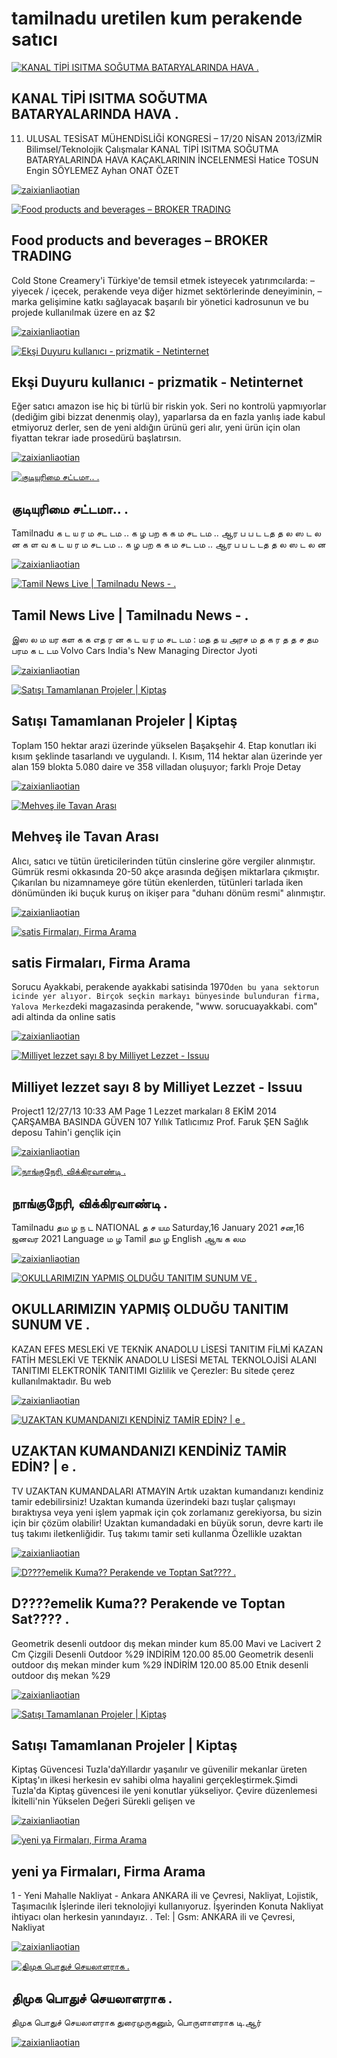 # tamilnadu uretilen kum perakende satıcı
<a href="https://mnn.zoosnet.net/LR/Chatpre.aspx?id=MNN94995150&p=https://topgrinding.com/" target="_blank">![KANAL TİPİ ISITMA SOĞUTMA BATARYALARINDA HAVA .](https://github.com/technlg/images/blob/main/37.jpg)</a>
## KANAL TİPİ ISITMA SOĞUTMA BATARYALARINDA HAVA .
11. ULUSAL TESİSAT MÜHENDİSLİĞİ KONGRESİ – 17/20 NİSAN 2013/İZMİR Bilimsel/Teknolojik Çalışmalar KANAL TİPİ ISITMA SOĞUTMA BATARYALARINDA HAVA KAÇAKLARININ İNCELENMESİ Hatice TOSUN Engin SÖYLEMEZ Ayhan ONAT ÖZET 
<a href="https://mnn.zoosnet.net/LR/Chatpre.aspx?id=MNN94995150&p=https://topgrinding.com/" target="_blank"><img src="https://github.com/technlg/images/raw/main/chat11.jpg" alt="zaixianliaotian"/></a><a href="//whatsapp.shibangsoft.com/WhatsApp.php" ><img src="https://github.com/technlg/images/raw/main/chat11.png" alt=""></a>
<a href="https://mnn.zoosnet.net/LR/Chatpre.aspx?id=MNN94995150&p=https://topgrinding.com/" target="_blank">![Food products and beverages – BROKER TRADING](https://github.com/technlg/images/blob/main/9.jpg)</a>
## Food products and beverages – BROKER TRADING
Cold Stone Creamery'i Türkiye'de temsil etmek isteyecek yatırımcılarda: – yiyecek / içecek, perakende veya diğer hizmet sektörlerinde deneyiminin, – marka gelişimine katkı sağlayacak başarılı bir yönetici kadrosunun ve bu projede kullanılmak üzere en az $2
<a href="https://mnn.zoosnet.net/LR/Chatpre.aspx?id=MNN94995150&p=https://topgrinding.com/" target="_blank"><img src="https://github.com/technlg/images/raw/main/chat11.jpg" alt="zaixianliaotian"/></a><a href="//whatsapp.shibangsoft.com/WhatsApp.php" ><img src="https://github.com/technlg/images/raw/main/chat11.png" alt=""></a>
<a href="https://mnn.zoosnet.net/LR/Chatpre.aspx?id=MNN94995150&p=https://topgrinding.com/" target="_blank">![Ekşi Duyuru kullanıcı - prizmatik - Netinternet](https://github.com/technlg/images/blob/main/42.jpg)</a>
## Ekşi Duyuru kullanıcı - prizmatik - Netinternet
Eğer satıcı amazon ise hiç bi türlü bir riskin yok. Seri no kontrolü yapmıyorlar (dediğim gibi bizzat denenmiş olay), yaparlarsa da en fazla yanlış iade kabul etmiyoruz derler, sen de yeni aldığın ürünü geri alır, yeni ürün için olan fiyattan tekrar iade prosedürü başlatırsın.
<a href="https://mnn.zoosnet.net/LR/Chatpre.aspx?id=MNN94995150&p=https://topgrinding.com/" target="_blank"><img src="https://github.com/technlg/images/raw/main/chat11.jpg" alt="zaixianliaotian"/></a><a href="//whatsapp.shibangsoft.com/WhatsApp.php" ><img src="https://github.com/technlg/images/raw/main/chat11.png" alt=""></a>
<a href="https://mnn.zoosnet.net/LR/Chatpre.aspx?id=MNN94995150&p=https://topgrinding.com/" target="_blank">![குடியுரிமை சட்டமா.. .](https://github.com/technlg/images/blob/main/11.jpg)</a>
## குடியுரிமை சட்டமா.. .
Tamilnadu க ட ய ர ம சட டம .. க ழ பற க க ம சட டம .. ஆர ப ப ட டத த ல ஸ ட ல ன க ள வ க ட ய ர ம சட டம .. க ழ பற க க ம சட டம .. ஆர ப ப ட டத த ல ஸ ட ல ன 
<a href="https://mnn.zoosnet.net/LR/Chatpre.aspx?id=MNN94995150&p=https://topgrinding.com/" target="_blank"><img src="https://github.com/technlg/images/raw/main/chat11.jpg" alt="zaixianliaotian"/></a><a href="//whatsapp.shibangsoft.com/WhatsApp.php" ><img src="https://github.com/technlg/images/raw/main/chat11.png" alt=""></a>
<a href="https://mnn.zoosnet.net/LR/Chatpre.aspx?id=MNN94995150&p=https://topgrinding.com/" target="_blank">![Tamil News Live | Tamilnadu News - .](https://github.com/technlg/images/blob/main/5.jpg)</a>
## Tamil News Live | Tamilnadu News - .
இஸ ல ம யர கள க க எத ர ன க ட ய ர ம சட டம : மத த ய அரச ம த க ர த த ச தம பரம க ட டம Volvo Cars India&#039;s New Managing Director Jyoti 
<a href="https://mnn.zoosnet.net/LR/Chatpre.aspx?id=MNN94995150&p=https://topgrinding.com/" target="_blank"><img src="https://github.com/technlg/images/raw/main/chat11.jpg" alt="zaixianliaotian"/></a><a href="//whatsapp.shibangsoft.com/WhatsApp.php" ><img src="https://github.com/technlg/images/raw/main/chat11.png" alt=""></a>
<a href="https://mnn.zoosnet.net/LR/Chatpre.aspx?id=MNN94995150&p=https://topgrinding.com/" target="_blank">![Satışı Tamamlanan Projeler | Kiptaş](https://github.com/technlg/images/blob/main/28.jpg)</a>
## Satışı Tamamlanan Projeler | Kiptaş
Toplam 150 hektar arazi üzerinde yükselen Başakşehir 4. Etap konutları iki kısım şeklinde tasarlandı ve uygulandı. I. Kısım, 114 hektar alan üzerinde yer alan 159 blokta 5.080 daire ve 358 villadan oluşuyor; farklı Proje Detay
<a href="https://mnn.zoosnet.net/LR/Chatpre.aspx?id=MNN94995150&p=https://topgrinding.com/" target="_blank"><img src="https://github.com/technlg/images/raw/main/chat11.jpg" alt="zaixianliaotian"/></a><a href="//whatsapp.shibangsoft.com/WhatsApp.php" ><img src="https://github.com/technlg/images/raw/main/chat11.png" alt=""></a>
<a href="https://mnn.zoosnet.net/LR/Chatpre.aspx?id=MNN94995150&p=https://topgrinding.com/" target="_blank">![Mehveş ile Tavan Arası](https://github.com/technlg/images/blob/main/65.jpg)</a>
## Mehveş ile Tavan Arası
Alıcı, satıcı ve tütün üreticilerinden tütün cinslerine göre vergiler alınmıştır. Gümrük resmi okkasında 20-50 akçe arasında değişen miktarlara çıkmıştır. Çıkarılan bu nizamnameye göre tütün ekenlerden, tütünleri tarlada iken dönümünden iki buçuk kuruş on ikişer para "duhanı dönüm resmi" alınmıştır.
<a href="https://mnn.zoosnet.net/LR/Chatpre.aspx?id=MNN94995150&p=https://topgrinding.com/" target="_blank"><img src="https://github.com/technlg/images/raw/main/chat11.jpg" alt="zaixianliaotian"/></a><a href="//whatsapp.shibangsoft.com/WhatsApp.php" ><img src="https://github.com/technlg/images/raw/main/chat11.png" alt=""></a>
<a href="https://mnn.zoosnet.net/LR/Chatpre.aspx?id=MNN94995150&p=https://topgrinding.com/" target="_blank">![satis Firmaları, Firma Arama](https://github.com/technlg/images/blob/main/24.jpg)</a>
## satis Firmaları, Firma Arama
Sorucu Ayakkabi, perakende ayakkabi satisinda 1970`den bu yana sektorun icinde yer alıyor. Birçok seçkin markayı bünyesinde bulunduran firma, Yalova Merkez`deki magazasinda perakende, "www. sorucuayakkabi. com" adi altinda da online satis
<a href="https://mnn.zoosnet.net/LR/Chatpre.aspx?id=MNN94995150&p=https://topgrinding.com/" target="_blank"><img src="https://github.com/technlg/images/raw/main/chat11.jpg" alt="zaixianliaotian"/></a><a href="//whatsapp.shibangsoft.com/WhatsApp.php" ><img src="https://github.com/technlg/images/raw/main/chat11.png" alt=""></a>
<a href="https://mnn.zoosnet.net/LR/Chatpre.aspx?id=MNN94995150&p=https://topgrinding.com/" target="_blank">![Milliyet lezzet sayı 8 by Milliyet Lezzet - Issuu](https://github.com/technlg/images/blob/main/7.jpg)</a>
## Milliyet lezzet sayı 8 by Milliyet Lezzet - Issuu
Project1 12/27/13 10:33 AM Page 1 Lezzet markaları 8 EKİM 2014 ÇARŞAMBA BASINDA GÜVEN 107 Yıllık Tatlıcımız Prof. Faruk ŞEN Sağlık deposu Tahin'i gençlik için 
<a href="https://mnn.zoosnet.net/LR/Chatpre.aspx?id=MNN94995150&p=https://topgrinding.com/" target="_blank"><img src="https://github.com/technlg/images/raw/main/chat11.jpg" alt="zaixianliaotian"/></a><a href="//whatsapp.shibangsoft.com/WhatsApp.php" ><img src="https://github.com/technlg/images/raw/main/chat11.png" alt=""></a>
<a href="https://mnn.zoosnet.net/LR/Chatpre.aspx?id=MNN94995150&p=https://topgrinding.com/" target="_blank">![நாங்குநேரி, விக்கிரவாண்டி .](https://github.com/technlg/images/blob/main/58.jpg)</a>
## நாங்குநேரி, விக்கிரவாண்டி .
Tamilnadu தம ழ ந ட NATIONAL த ச யம Saturday,16 January 2021 சன,16 ஜனவர 2021 Language ம ழ Tamil தம ழ English ஆங க லம 
<a href="https://mnn.zoosnet.net/LR/Chatpre.aspx?id=MNN94995150&p=https://topgrinding.com/" target="_blank"><img src="https://github.com/technlg/images/raw/main/chat11.jpg" alt="zaixianliaotian"/></a><a href="//whatsapp.shibangsoft.com/WhatsApp.php" ><img src="https://github.com/technlg/images/raw/main/chat11.png" alt=""></a>
<a href="https://mnn.zoosnet.net/LR/Chatpre.aspx?id=MNN94995150&p=https://topgrinding.com/" target="_blank">![OKULLARIMIZIN YAPMIŞ OLDUĞU TANITIM SUNUM VE .](https://github.com/technlg/images/blob/main/5.jpg)</a>
## OKULLARIMIZIN YAPMIŞ OLDUĞU TANITIM SUNUM VE .
KAZAN EFES MESLEKİ VE TEKNİK ANADOLU LİSESİ TANITIM FİLMİ KAZAN FATİH MESLEKİ VE TEKNİK ANADOLU LİSESİ METAL TEKNOLOJİSİ ALANI TANITIMI ELEKTRONİK TANITIMI Gizlilik ve Çerezler: Bu sitede çerez kullanılmaktadır. Bu web 
<a href="https://mnn.zoosnet.net/LR/Chatpre.aspx?id=MNN94995150&p=https://topgrinding.com/" target="_blank"><img src="https://github.com/technlg/images/raw/main/chat11.jpg" alt="zaixianliaotian"/></a><a href="//whatsapp.shibangsoft.com/WhatsApp.php" ><img src="https://github.com/technlg/images/raw/main/chat11.png" alt=""></a>
<a href="https://mnn.zoosnet.net/LR/Chatpre.aspx?id=MNN94995150&p=https://topgrinding.com/" target="_blank">![UZAKTAN KUMANDANIZI KENDİNİZ TAMİR EDİN? | e .](https://github.com/technlg/images/blob/main/17.jpg)</a>
## UZAKTAN KUMANDANIZI KENDİNİZ TAMİR EDİN? | e .
TV UZAKTAN KUMANDALARI ATMAYIN Artık uzaktan kumandanızı kendiniz tamir edebilirsiniz! Uzaktan kumanda üzerindeki bazı tuşlar çalışmayı bıraktıysa veya yeni işlem yapmak için çok zorlamanız gerekiyorsa, bu sizin için bir çözüm olabilir! Uzaktan kumandadaki en büyük sorun, devre kartı ile tuş takımı iletkenliğidir. Tuş takımı tamir seti kullanma Özellikle uzaktan 
<a href="https://mnn.zoosnet.net/LR/Chatpre.aspx?id=MNN94995150&p=https://topgrinding.com/" target="_blank"><img src="https://github.com/technlg/images/raw/main/chat11.jpg" alt="zaixianliaotian"/></a><a href="//whatsapp.shibangsoft.com/WhatsApp.php" ><img src="https://github.com/technlg/images/raw/main/chat11.png" alt=""></a>
<a href="https://mnn.zoosnet.net/LR/Chatpre.aspx?id=MNN94995150&p=https://topgrinding.com/" target="_blank">![D????emelik Kuma?? Perakende ve Toptan Sat???? .](https://github.com/technlg/images/blob/main/6.jpg)</a>
## D????emelik Kuma?? Perakende ve Toptan Sat???? .
Geometrik desenli outdoor dış mekan minder kum 85.00 Mavi ve Lacivert 2 Cm Çizgili Desenli Outdoor %29 İNDİRİM 120.00 85.00 Geometrik desenli outdoor dış mekan minder kum %29 İNDİRİM 120.00 85.00 Etnik desenli outdoor dış mekan %29 
<a href="https://mnn.zoosnet.net/LR/Chatpre.aspx?id=MNN94995150&p=https://topgrinding.com/" target="_blank"><img src="https://github.com/technlg/images/raw/main/chat11.jpg" alt="zaixianliaotian"/></a><a href="//whatsapp.shibangsoft.com/WhatsApp.php" ><img src="https://github.com/technlg/images/raw/main/chat11.png" alt=""></a>
<a href="https://mnn.zoosnet.net/LR/Chatpre.aspx?id=MNN94995150&p=https://topgrinding.com/" target="_blank">![Satışı Tamamlanan Projeler | Kiptaş](https://github.com/technlg/images/blob/main/39.jpg)</a>
## Satışı Tamamlanan Projeler | Kiptaş
Kiptaş Güvencesi Tuzla'daYıllardır yaşanılır ve güvenilir mekanlar üreten Kiptaş'ın ilkesi herkesin ev sahibi olma hayalini gerçekleştirmek.Şimdi Tuzla'da Kiptaş güvencesi ile yeni konutlar yükseliyor. Çevire düzenlemesi İkitelli'nin Yükselen Değeri Sürekli gelişen ve 
<a href="https://mnn.zoosnet.net/LR/Chatpre.aspx?id=MNN94995150&p=https://topgrinding.com/" target="_blank"><img src="https://github.com/technlg/images/raw/main/chat11.jpg" alt="zaixianliaotian"/></a><a href="//whatsapp.shibangsoft.com/WhatsApp.php" ><img src="https://github.com/technlg/images/raw/main/chat11.png" alt=""></a>
<a href="https://mnn.zoosnet.net/LR/Chatpre.aspx?id=MNN94995150&p=https://topgrinding.com/" target="_blank">![yeni ya Firmaları, Firma Arama](https://github.com/technlg/images/blob/main/40.jpg)</a>
## yeni ya Firmaları, Firma Arama
1 - Yeni Mahalle Nakliyat - Ankara ANKARA ili ve Çevresi, Nakliyat, Lojistik, Taşımacılık İşlerinde ileri teknolojiyi kullanıyoruz. İşyerinden Konuta Nakliyat ihtiyacı olan herkesin yanındayız. . Tel: | Gsm: ANKARA ili ve Çevresi, Nakliyat 
<a href="https://mnn.zoosnet.net/LR/Chatpre.aspx?id=MNN94995150&p=https://topgrinding.com/" target="_blank"><img src="https://github.com/technlg/images/raw/main/chat11.jpg" alt="zaixianliaotian"/></a><a href="//whatsapp.shibangsoft.com/WhatsApp.php" ><img src="https://github.com/technlg/images/raw/main/chat11.png" alt=""></a>
<a href="https://mnn.zoosnet.net/LR/Chatpre.aspx?id=MNN94995150&p=https://topgrinding.com/" target="_blank">![திமுக பொதுச் செயலாளராக .](https://github.com/technlg/images/blob/main/45.jpg)</a>
## திமுக பொதுச் செயலாளராக .
திமுக பொதுச் செயலாளராக துரைமுருகனும், பொருளாளராக டி.ஆர் 
<a href="https://mnn.zoosnet.net/LR/Chatpre.aspx?id=MNN94995150&p=https://topgrinding.com/" target="_blank"><img src="https://github.com/technlg/images/raw/main/chat11.jpg" alt="zaixianliaotian"/></a><a href="//whatsapp.shibangsoft.com/WhatsApp.php" ><img src="https://github.com/technlg/images/raw/main/chat11.png" alt=""></a>
